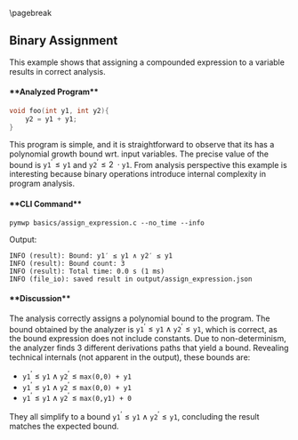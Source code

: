 \pagebreak

## Binary Assignment

This example shows that assigning a compounded expression to a variable results in correct analysis.

<h4>**Analyzed Program**</h4>

```c
void foo(int y1, int y2){
    y2 = y1 + y1;
} 
```

This program is simple, and it is straightforward to observe that its has a polynomial growth bound wrt. input variables.
The precise value of the bound is $\texttt{y1}^\prime \leq \texttt{y1}$ and  $\texttt{y2}^\prime \leq 2\; \cdot \texttt{y1}$.
From analysis perspective this example is interesting because binary operations introduce internal complexity in program analysis.

<h4>**CLI Command**</h4>


```console
pymwp basics/assign_expression.c --no_time --info
```

Output:

```console
INFO (result): Bound: y1′ ≤ y1 ∧ y2′ ≤ y1
INFO (result): Bound count: 3
INFO (result): Total time: 0.0 s (1 ms)
INFO (file_io): saved result in output/assign_expression.json
```

<h4>**Discussion**</h4>

The analysis correctly assigns a polynomial bound to the program.
The bound obtained by the analyzer is $\texttt{y1}^\prime \leq \texttt{y1} \land \texttt{y2}^\prime \leq \texttt{y1}$,
which is correct, as the bound expression does not include constants.
Due to non-determinism, the analyzer finds 3 different derivations paths that yield a bound.
Revealing technical internals (not apparent in the output), these bounds are:  

- $\texttt{y1}^\prime \leq \texttt{y1} \land \texttt{y2}^\prime \leq \texttt{max(0,0) + y1}$
- $\texttt{y1}^\prime \leq \texttt{y1} \land \texttt{y2}^\prime \leq \texttt{max(0,0) + y1}$
- $\texttt{y1}^\prime \leq \texttt{y1} \land \texttt{y2}^\prime \leq \texttt{max(0,y1) + 0}$

They all simplify to a bound $\texttt{y1}^\prime \leq \texttt{y1} \land \texttt{y2}^\prime \leq \texttt{y1}$,
concluding the result matches the expected bound.

